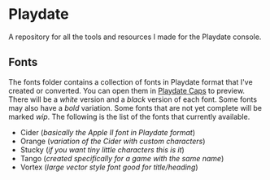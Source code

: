 # Playdate
A repository for all the tools and resources I made for the Playdate console.

## Fonts ##
The fonts folder contains a collection of fonts in Playdate format that I've created or converted. You can open them in [Playdate Caps](https://play.date/caps/) to preview. There will be a *white* version and a *black* version of each font. Some fonts may also have a *bold* variation. Some fonts that are not yet complete will be marked *wip*. The following is the list of the fonts that currently available.

- Cider (*basically the Apple II font in Playdate format*)
- Orange (*variation of the Cider with custom characters*)
- Stucky (*if you want tiny little characters this is it*)
- Tango (*created specifically for a game with the same name*)  
- Vortex (*large vector style font good for title/heading*)
